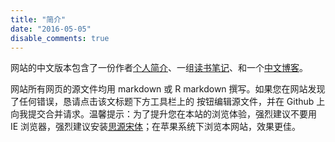 ```yaml
---
title: "简介"
date: "2016-05-05"
disable_comments: true
---
```


网站的中文版本包含了一份作者[个人简介](/cn/about/)、一组[读书笔记](/cn/read/)、和一个[中文博客](/cn/post/)。

网站所有网页的源文件均用 markdown 或 R markdown 撰写。如果您在网站发现了任何错误，恳请点击该文标题下方工具栏上的 <i class="fa fa-edit" aria-hidden="true"> </i> 按钮编辑源文件，并在 Github 上向我提交合并请求。温馨提示：为了提升您在本站的浏览体验，强烈建议不要用 IE 浏览器，强烈建议安装[思源宋体](https://www.fyears.org/2017/04/source-han-sans-and-source-han-serif.html)；在苹果系统下浏览本网站，效果更佳。
